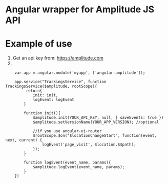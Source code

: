 # Angular wrapper for Amplitude JS API

# Example of use #
1. Get an api key from: https://amplitude.com
2. 

		var app = angular.module('myapp', ['angular-amplitude']);

       	app.service("TrackingsService", function TrackingsService($amplitude, rootScope){
       		 return{
		        init: init,
		        logEvent: logEvent
		    }

		    function init(){
		        $amplitude.init(YOUR_API_KEY, null, { saveEvents: true })
		        $amplitude.setVersionName(YOUR_APP_VERSION); //optional

		       	//if you use angular-ui-router
		        $rootScope.$on("$locationChangeStart", function(event, next, current) {
		            logEvent('page_visit', $location.$$path);
		        });
		    }

		    function logEvent(event_name, params){
		        $amplitude.logEvent(event_name, params);
		    }
       	})

